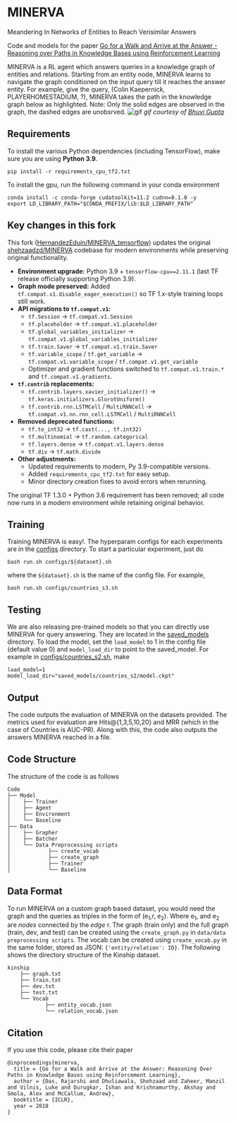 # MINERVA
Meandering In Networks of Entities to Reach Verisimilar Answers 

Code and models for the paper [Go for a Walk and Arrive at the Answer - Reasoning over Paths in Knowledge Bases using Reinforcement Learning](https://arxiv.org/abs/1711.05851)

MINERVA is a RL agent which answers queries in a knowledge graph of entities and relations. Starting from an entity node, MINERVA learns to navigate the graph conditioned on the input query till it reaches the answer entity. For example, give the query, (Colin Kaepernick, PLAYERHOMESTADIUM, ?), MINERVA takes the path in the knowledge graph below as highlighted. Note: Only the solid edges are observed in the graph, the dashed edges are unobsrved.
![gif](https://github.com/shehzaadzd/MINERVA/blob/master/images/new.gif)
 _gif courtesy of [Bhuvi Gupta](https://www.linkedin.com/in/bhuvigupta/?originalSubdomain=in)_ 



## Requirements
To install the various Python dependencies (including TensorFlow), make sure you are using **Python 3.9**.
```
pip install -r requirements_cpu_tf2.txt
```

To install the gpu, run the following command in your conda environment

```
conda install -c conda-forge cudatoolkit=11.2 cudnn=8.1.0 -y
export LD_LIBRARY_PATH="$CONDA_PREFIX/lib:$LD_LIBRARY_PATH"
```


## Key changes in this fork

This fork ([HernandezEduin/MINERVA_tensorflow](https://github.com/HernandezEduin/MINERVA_tensorflow)) updates the original  
[shehzaadzd/MINERVA](https://github.com/shehzaadzd/MINERVA) codebase for modern environments while preserving original functionality.

- **Environment upgrade:** Python 3.9 + `tensorflow-cpu==2.11.1` (last TF release officially supporting Python 3.9).
- **Graph mode preserved:** Added `tf.compat.v1.disable_eager_execution()` so TF 1.x-style training loops still work.
- **API migrations to `tf.compat.v1`:**
  - `tf.Session` → `tf.compat.v1.Session`
  - `tf.placeholder` → `tf.compat.v1.placeholder`
  - `tf.global_variables_initializer` → `tf.compat.v1.global_variables_initializer`
  - `tf.train.Saver` → `tf.compat.v1.train.Saver`
  - `tf.variable_scope` / `tf.get_variable` → `tf.compat.v1.variable_scope` / `tf.compat.v1.get_variable`
  - Optimizer and gradient functions switched to `tf.compat.v1.train.*` and `tf.compat.v1.gradients`.
- **`tf.contrib` replacements:**
  - `tf.contrib.layers.xavier_initializer()` → `tf.keras.initializers.GlorotUniform()`
  - `tf.contrib.rnn.LSTMCell` / `MultiRNNCell` → `tf.compat.v1.nn.rnn_cell.LSTMCell` / `MultiRNNCell`
- **Removed deprecated functions:**
  - `tf.to_int32` → `tf.cast(..., tf.int32)`
  - `tf.multinomial` → `tf.random.categorical`
  - `tf.layers.dense` → `tf.compat.v1.layers.dense`
  - `tf.div` → `tf.math.divide`
- **Other adjustments:**
  - Updated requirements to modern, Py 3.9-compatible versions.
  - Added `requirements_cpu_tf2.txt` for easy setup.
  - Minor directory creation fixes to avoid errors when rerunning.

The original TF 1.3.0 + Python 3.6 requirement has been removed; all code now runs in a modern environment while retaining original behavior.


## Training
Training MINERVA is easy!. The hyperparam configs for each experiments are in the [configs](https://github.com/HernandezEduin/MINERVA_tensorflow/tree/master/configs) directory. To start a particular experiment, just do
```
bash run.sh configs/${dataset}.sh
```
where the `${dataset}.sh` is the name of the config file. For example, 
```
bash run.sh configs/countries_s3.sh
```

## Testing

We are also releasing pre-trained models so that you can directly use MINERVA for query answering. They are located in the  [saved_models](https://github.com/HernandezEduin/MINERVA_tensorflow/tree/master/saved_models) directory. To load the model, set the ```load_model``` to 1 in the config file (default value 0) and ```model_load_dir``` to point to the saved_model. For example in [configs/countries_s2.sh](https://github.com/HernandezEduin/MINERVA_tensorflow/blob/master/configs/countries_s2.sh), make
```
load_model=1
model_load_dir="saved_models/countries_s2/model.ckpt"
```
## Output
The code outputs the evaluation of MINERVA on the datasets provided. The metrics used for evaluation are Hits@{1,3,5,10,20} and MRR (which in the case of Countries is AUC-PR). Along with this, the code also outputs the answers MINERVA reached in a file.

## Code Structure

The structure of the code is as follows
```
Code
├── Model
│    ├── Trainer
│    ├── Agent
│    ├── Environment
│    └── Baseline
├── Data
│    ├── Grapher
│    ├── Batcher
│    └── Data Preprocessing scripts
│            ├── create_vocab
│            ├── create_graph
│            ├── Trainer
│            └── Baseline

```

## Data Format

To run MINERVA on a custom graph based dataset, you would need the graph and the queries as triples in the form of (e<sub>1</sub>,r, e<sub>2</sub>).
Where e<sub>1</sub>, and e<sub>2</sub> are _nodes_ connected by the _edge_ r.
The graph (train only) and the full graph (train, dev, and test) can be created using the `create_graph.py` in `data/data preprocessing scripts`.
The vocab can be created using `create_vocab.py` in the same folder, stored as JSON: `{'entity/relation': ID}`.
The following shows the directory structure of the Kinship dataset.

```
kinship
    ├── graph.txt
    ├── train.txt
    ├── dev.txt
    ├── test.txt
    └── Vocab
            ├── entity_vocab.json
            └── relation_vocab.json
``` 
## Citation
If you use this code, please cite their paper
```
@inproceedings{minerva,
  title = {Go for a Walk and Arrive at the Answer: Reasoning Over Paths in Knowledge Bases using Reinforcement Learning},
  author = {Das, Rajarshi and Dhuliawala, Shehzaad and Zaheer, Manzil and Vilnis, Luke and Durugkar, Ishan and Krishnamurthy, Akshay and Smola, Alex and McCallum, Andrew},
  booktitle = {ICLR},
  year = 2018
}
```
